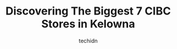---
layout: ampstory
image: https://i0.wp.com/www.auto.or.id/wp-content/uploads/2023/06/cibc-branch-with-atm-0-kelowna-1686325372.jpeg?resize=640,853
author: techidn
featured: false
description: Kelowna, British Columbia, Canada is a haven for CIBC enthusiasts, boasting an impressive array of 7 top-notch establishments. Whether youre a seasoned connoisseur or simply curious to expl
title: Discovering The Biggest 7 CIBC Stores in Kelowna
cover:
   title: Discovering The Biggest 7 CIBC Stores in Kelowna
   subtitle: AUTO.OR.ID
   background: https://www.auto.or.id/wp-content/uploads/2023/06/cibc-branch-with-atm-0-kelowna-1686325372.jpeg

pages: 
 - layout: thirds
   top: <h1>#1 CIBC Branch with ATM</h1>
   bottom: "<p>Me and my wife had a very good experience at this CIBC branch.We didnt have an appointment out first visit, general manager saw that we were lost and helped us to sche</p>"
   background: https://www.auto.or.id/wp-content/uploads/2023/06/cibc-branch-with-atm-1-kelowna-1686325374.jpeg
   backgroundblur: true
 - layout: thirds
   top: <h1>#2 CIBC Branch with ATM</h1>
   bottom: "<p>605 K. L. O. Rd Unit 1, Kelowna, BC V1Y 8E7, Canada</p>"
   background: https://www.auto.or.id/wp-content/uploads/2023/06/cibc-branch-with-atm-2-kelowna-1686325375.jpeg
   cta:
      link: https://www.auto.or.id/discovering-the-biggest-7-cibc-stores-in-kelowna/
      text: Discovering The Biggest 7 CIBC Stores in Kelowna
 - layout: thirds
   top: <h1>#3 CIBC Branch with ATM</h1>
   bottom: "<p>328 Bernard Ave, Kelowna, BC V1Y 6N5, Canada</p>"
   background: https://images.unsplash.com/photo-1534285686845-f2a7844e65b1?ixlib=rb-4.0.3&ixid=MnwxMjA3fDB8MHxwaG90by1wYWdlfHx8fGVufDB8fHx8&auto=format&fit=crop&w=640&h=853&q=80
   cta:
      link: https://www.auto.or.id/discovering-the-biggest-7-cibc-stores-in-kelowna/
      text: Discovering The Biggest 7 CIBC Stores in Kelowna
 - layout: thirds
   top: <h1>#4 CIBC Branch with ATM</h1>
   bottom: "<p>10051 BC-97 Unit 6, Lake Country, BC V4V 1P6, Canada</p>"
   background: https://images.unsplash.com/photo-1610972221114-c48c6bb5d2eb?ixlib=rb-4.0.3&ixid=MnwxMjA3fDB8MHxwaG90by1wYWdlfHx8fGVufDB8fHx8&auto=format&fit=crop&w=640&h=853&q=80
   cta:
      link: https://www.auto.or.id/discovering-the-biggest-7-cibc-stores-in-kelowna/
      text: Discovering The Biggest 7 CIBC Stores in Kelowna
 - layout: thirds
   top: <h1>#5 CIBC Wood Gundy Kelowna Branch</h1>
   bottom: "<p>1708 Dolphin Ave Suite 1007, Kelowna, BC V1Y 9S4, Canada</p>"
   background: https://images.unsplash.com/photo-1612593968469-d44a2e6ab5d2?ixlib=rb-4.0.3&ixid=MnwxMjA3fDB8MHxwaG90by1wYWdlfHx8fGVufDB8fHx8&auto=format&fit=crop&w=640&h=853&q=80
   cta:
      link: https://www.auto.or.id/discovering-the-biggest-7-cibc-stores-in-kelowna/
      text: Discovering The Biggest 7 CIBC Stores in Kelowna
 - layout: thirds
   top: <h1>#6 CIBC Branch with ATM</h1>
   bottom: "<p>9920 Main St, Summerland, BC V0H 1Z0, Canada</p>"
   background: https://images.unsplash.com/photo-1546750921-ce6cc9add92f?ixlib=rb-4.0.3&ixid=MnwxMjA3fDB8MHxwaG90by1wYWdlfHx8fGVufDB8fHx8&auto=format&fit=crop&w=640&h=853&q=80
   cta:
      link: https://www.auto.or.id/discovering-the-biggest-7-cibc-stores-in-kelowna/
      text: Discovering The Biggest 7 CIBC Stores in Kelowna
 - layout: thirds
   top: <h1>#7 CIBC ATM</h1>
   bottom: "<p>697 Bernard Ave, Kelowna, BC V1Y 6P4, Canada</p>"
   background: https://images.unsplash.com/photo-1603224684009-453e1af42ceb?ixlib=rb-4.0.3&ixid=MnwxMjA3fDB8MHxwaG90by1wYWdlfHx8fGVufDB8fHx8&auto=format&fit=crop&w=640&h=853&q=80
   cta:
      link: https://www.auto.or.id/discovering-the-biggest-7-cibc-stores-in-kelowna/
      text: Discovering The Biggest 7 CIBC Stores in Kelowna
 - layout: thirds
   middle: Continue reading...
   background: https://images.unsplash.com/photo-1542362567-b07e54358753?ixlib=rb-4.0.3&ixid=MnwxMjA3fDB8MHxwaG90by1wYWdlfHx8fGVufDB8fHx8&auto=format&fit=crop&w=640&h=853&q=80
   cta:
      link: https://www.auto.or.id/discovering-the-biggest-7-cibc-stores-in-kelowna/
      text: Discovering The Biggest 7 CIBC Stores in Kelowna

---